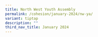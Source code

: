 ```yaml
---
title: North West Youth Assembly
permalink: /cohesion/january-2024/nw-ya/
variant: tiptap
description: ""
third_nav_title: January 2024
---
```

